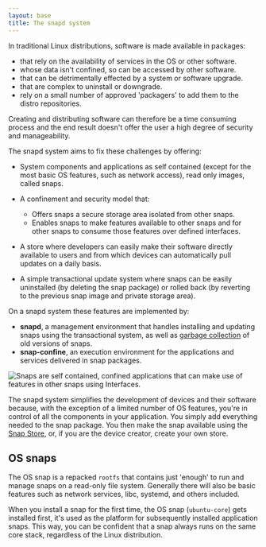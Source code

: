 ```yaml
---
layout: base
title: The snapd system
---
```


In traditional Linux distributions, software is made available in packages:

- that rely on the availability of services in the OS or other software.
- whose data isn't confined, so can be accessed by other software.
- that can be detrimentally effected by a system or software upgrade.
- that are complex to uninstall or downgrade.
- rely on a small number of approved 'packagers' to add them to the distro repositories.

Creating and distributing software can therefore be a time consuming process and the end result doesn't offer the user a high degree of security and manageability.

The snapd system aims to fix these challenges by offering:

- System components and applications as self contained (except for the most basic OS features, such as network access), read only images, called snaps.
- A confinement and security model that:

  - Offers snaps a secure storage area isolated from other snaps.
  - Enables snaps to make features available to other snaps and for other snaps to consume those features over defined interfaces.

- A store where developers can easily make their software directly available to users and from which devices can automatically pull updates on a daily basis.
- A simple transactional update system where snaps can be easily uninstalled (by deleting the snap package) or rolled back (by reverting to the previous snap image and private storage area).

On a snapd system these features are implemented by:

- **snapd**, a management environment that handles installing and updating snaps using the transactional system, as well as [garbage collection](/docs/core/versions) of old versions of snaps.
- **snap-confine**, an execution environment for the applications and services delivered in snap packages.

![Snaps are self contained, confined applications that can make use of features in other snaps using Interfaces.](../media/snap_in_snappy_system.png "Snaps in the Snapd System")

The snapd system simplifies the development of devices and their software because, with the exception of a limited number of OS features, you're in control of all the components in your application. You simply add everything needed to the snap package. You then make the snap available using the [Snap Store](/docs/core/store "Snap Store"), or, if you are the device creator, create your own store.

## OS snaps

The OS snap is a repacked `rootfs` that contains just 'enough' to run and manage snaps on a read-only file system. Generally there will also be basic features such as network services, libc, systemd, and others included.

When you install a snap for the first time, the OS snap (`ubuntu-core`) gets installed first, it's used as the platform for subsequently installed application snaps. This way, you can be confident that a snap always runs on the same core stack, regardless of the Linux distribution.